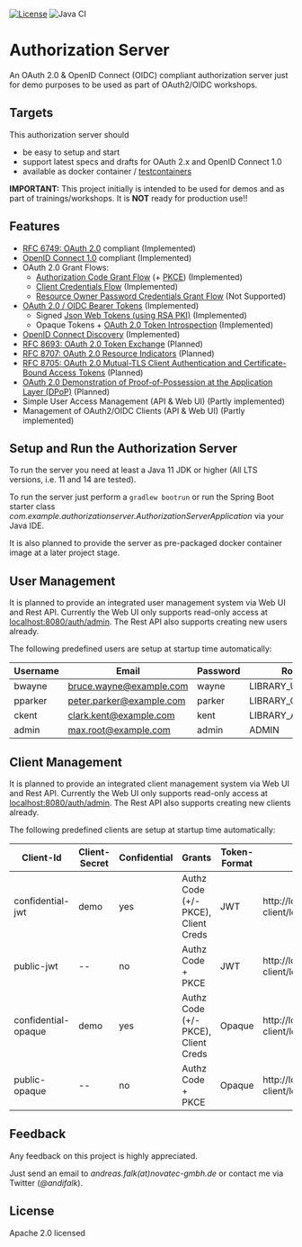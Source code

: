 [![License](https://img.shields.io/badge/License-Apache%20License%202.0-brightgreen.svg)][1]
![Java CI](https://github.com/andifalk/authorizationserver/workflows/Java%20CI/badge.svg)

# Authorization Server

An OAuth 2.0 & OpenID Connect (OIDC) compliant authorization server just for demo purposes to be used as part of OAuth2/OIDC workshops.

## Targets

This authorization server should

* be easy to setup and start
* support latest specs and drafts for OAuth 2.x and OpenID Connect 1.0
* available as docker container / [testcontainers](https://www.testcontainers.org/)

__IMPORTANT:__ This project initially is intended to be used for demos and as part of trainings/workshops. It is __NOT__ ready for production use!!

## Features

* [RFC 6749: OAuth 2.0](https://www.rfc-editor.org/rfc/rfc6749.html) compliant (Implemented)
* [OpenID Connect 1.0](https://openid.net/specs/openid-connect-core-1_0.html) compliant (Implemented)
* OAuth 2.0 Grant Flows:
  * [Authorization Code Grant Flow](https://www.rfc-editor.org/rfc/rfc6749.html#section-4.1) (+ [PKCE](https://tools.ietf.org/html/rfc7636)) (Implemented)
  * [Client Credentials Flow](https://www.rfc-editor.org/rfc/rfc6749.html#section-4.4) (Implemented)
  * [Resource Owner Password Credentials Grant Flow](https://www.rfc-editor.org/rfc/rfc6749.html#section-4.3) (Not Supported)
* [OAuth 2.0 / OIDC Bearer Tokens](https://www.rfc-editor.org/rfc/rfc6750.html) (Implemented)
  * Signed [Json Web Tokens (using RSA PKI)](https://tools.ietf.org/html/rfc7519) (Implemented)
  * Opaque Tokens + [OAuth 2.0 Token Introspection](https://tools.ietf.org/html/rfc7662) (Implemented)
* [OpenID Connect Discovery](https://openid.net/specs/openid-connect-discovery-1_0.html) (Implemented)
* [RFC 8693: OAuth 2.0 Token Exchange](https://www.rfc-editor.org/rfc/rfc8693.html) (Planned)
* [RFC 8707: OAuth 2.0 Resource Indicators](https://www.rfc-editor.org/rfc/rfc8707.html) (Planned)
* [RFC 8705: OAuth 2.0 Mutual-TLS Client Authentication and Certificate-Bound Access Tokens](https://www.rfc-editor.org/rfc/rfc8705.html) (Planned)
* [OAuth 2.0 Demonstration of Proof-of-Possession at the Application Layer (DPoP)](https://tools.ietf.org/html/draft-fett-oauth-dpop) (Planned)
* Simple User Access Management (API & Web UI) (Partly implemented)
* Management of OAuth2/OIDC Clients (API & Web UI) (Partly implemented)

## Setup and Run the Authorization Server

To run the server you need at least a Java 11 JDK or higher (All LTS versions, i.e. 11 and 14 are tested).

To run the server just perform a ```gradlew bootrun``` or 
run the Spring Boot starter class _com.example.authorizationserver.AuthorizationServerApplication_ via your Java IDE.

It is also planned to provide the server as pre-packaged docker container image at a later project stage.

## User Management

It is planned to provide an integrated user management system via Web UI and Rest API.
Currently the Web UI only supports read-only access at [localhost:8080/auth/admin](http://localhost:8080/auth/admin).
The Rest API also supports creating new users already.

The following predefined users are setup at startup time automatically:

| Username | Email                    | Password | Role            |
| ---------| ------------------------ | -------- | --------------- |
| bwayne   | bruce.wayne@example.com  | wayne    | LIBRARY_USER    |
| pparker  | peter.parker@example.com | parker   | LIBRARY_CURATOR |
| ckent    | clark.kent@example.com   | kent     | LIBRARY_ADMIN   |
| admin    | max.root@example.com     | admin    | ADMIN           |


## Client Management

It is planned to provide an integrated client management system via Web UI and Rest API.
Currently the Web UI only supports read-only access at [localhost:8080/auth/admin](http://localhost:8080/auth/admin).
The Rest API also supports creating new clients already.

The following predefined clients are setup at startup time automatically:

| Client-Id           | Client-Secret | Confidential | Grants                              | Token-Format | Redirect Uris |
| --------------------| --------------| ------------ | ----------------------------------- |--------------|---------------|
| confidential-jwt    | demo          | yes          | Authz Code (+/- PKCE), Client Creds | JWT          | http://localhost:9090/demo-client/login/oauth2/code/demo |
| public-jwt          | --            | no           | Authz Code + PKCE                   | JWT          | http://localhost:9090/demo-client/login/oauth2/code/demo |
| confidential-opaque | demo          | yes          | Authz Code (+/- PKCE), Client Creds | Opaque       | http://localhost:9090/demo-client/login/oauth2/code/demo |
| public-opaque       | --            | no           | Authz Code + PKCE                   | Opaque       | http://localhost:9090/demo-client/login/oauth2/code/demo |


## Feedback

Any feedback on this project is highly appreciated.

Just send an email to _andreas.falk(at)novatec-gmbh.de_ or contact me via Twitter (_@andifalk_).

## License

Apache 2.0 licensed

[1]:http://www.apache.org/licenses/LICENSE-2.0.txt

